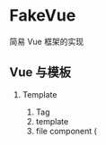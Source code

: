 # FakeVue

简易 Vue 框架的实现

## Vue 与模板
1. Template
    1. Tag
    2. template
    3. file component (<template />)

2. Vue Instance
3. mount
    Dom -> string template virtual-dom dom


## 函数柯里化
    函数柯里化是函数式编程的一种用法, 一个函数本来有多个参数, 我们只传入一个参数, 由这个函数生成一个新函数, 由新函数接收剩余的参数来运行原本的逻辑
    之所以要使用柯里化是为了性能, 可以缓存一部分能力
    Vue 中模板中的字符是固定的, 所以我们可以根据内容生成函数

## 虚拟 DOM
    1. DOM -> Virtual DOM
    2. Virtual DOM -> DOM

### Virtual DOM 的 Render 策略


### 

- 读取 将 watcher 存入全局容器, 被称为依赖收集
- 修改 将全局 中的 watcher 取出执行, 被称为派发更新